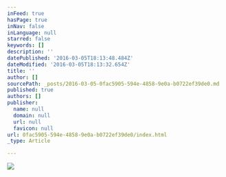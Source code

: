 ```yaml
---
inFeed: true
hasPage: true
inNav: false
inLanguage: null
starred: false
keywords: []
description: ''
datePublished: '2016-03-05T18:13:48.484Z'
dateModified: '2016-03-05T18:13:32.654Z'
title: ''
author: []
sourcePath: _posts/2016-03-05-0fac5905-594e-4858-9e0a-b0722ef39de0.md
published: true
authors: []
publisher:
  name: null
  domain: null
  url: null
  favicon: null
url: 0fac5905-594e-4858-9e0a-b0722ef39de0/index.html
_type: Article

---
```

![](https://the-grid-user-content.s3-us-west-2.amazonaws.com/2afecec3-a21b-4981-a6d9-3d922466b06e.jpg)
